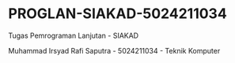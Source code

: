 # PROGLAN-SIAKAD-5024211034
 Tugas Pemrograman Lanjutan - SIAKAD
 
 Muhammad Irsyad Rafi Saputra - 5024211034 - Teknik Komputer
